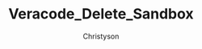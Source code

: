 ---
layout: post
repolink: "https://github.com/christyson/veracode_delete_sandbox"
title: "Veracode_Delete_Sandbox"
description: "A simple example script to delete a Sandbox if it exists in a Veracode application profile and you have the appropriate permissions."
author: "Christyson"
author-link: "https://github.com/christyson/"
content-type: "sandboxes"
repo: "github"
repo_title: "Veracode_Delete_Sandbox"
---